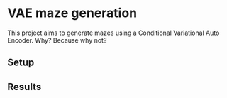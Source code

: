 # VAE maze generation
This project aims to generate mazes using a Conditional Variational Auto Encoder. Why? Because why not?

## Setup

## Results


